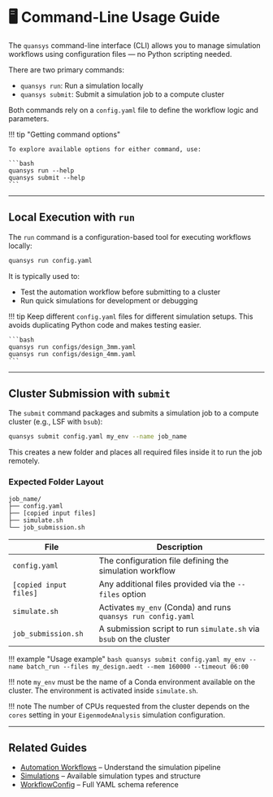# 🖥️ Command-Line Usage Guide

The `quansys` command-line interface (CLI) allows you to manage simulation workflows using configuration files — no Python scripting needed.

There are two primary commands:

- `quansys run`: Run a simulation locally
- `quansys submit`: Submit a simulation job to a compute cluster

Both commands rely on a `config.yaml` file to define the workflow logic and parameters.

!!! tip "Getting command options"

    To explore available options for either command, use:
    
    ```bash
    quansys run --help
    quansys submit --help
    ```

---

## Local Execution with `run`

The `run` command is a configuration-based tool for executing workflows locally:

```bash
quansys run config.yaml
```

It is typically used to:

* Test the automation workflow before submitting to a cluster
* Run quick simulations for development or debugging

!!! tip
    Keep different `config.yaml` files for different simulation setups.
    This avoids duplicating Python code and makes testing easier.

    ```bash
    quansys run configs/design_3mm.yaml
    quansys run configs/design_4mm.yaml
    ```

---

## Cluster Submission with `submit`

The `submit` command packages and submits a simulation job to a compute cluster (e.g., LSF with `bsub`):

```bash
quansys submit config.yaml my_env --name job_name
```

This creates a new folder and places all required files inside it to run the job remotely.

### Expected Folder Layout

```text
job_name/
├── config.yaml
├── [copied input files]
├── simulate.sh
└── job_submission.sh
```

| File                   | Description                                                        |
| ---------------------- |--------------------------------------------------------------------|
| `config.yaml`          | The configuration file defining the simulation workflow            |
| `[copied input files]` | Any additional files provided via the `--files` option             |
| `simulate.sh`          | Activates `my_env` (Conda) and runs `quansys run config.yaml`       |
| `job_submission.sh`    | A submission script to run `simulate.sh` via `bsub` on the cluster |

!!! example "Usage example"
    ```bash
    quansys submit config.yaml my_env --name batch_run --files my_design.aedt --mem 160000 --timeout 06:00
    ```

!!! note
    `my_env` must be the name of a Conda environment available on the cluster.
    The environment is activated inside `simulate.sh`.

!!! note
    The number of CPUs requested from the cluster depends on the `cores` setting
    in your `EigenmodeAnalysis` simulation configuration.

---

## Related Guides

* [Automation Workflows](automation.md) – Understand the simulation pipeline
* [Simulations](simulations.md) – Available simulation types and structure
* [WorkflowConfig](../api/workflow_config.md) – Full YAML schema reference

